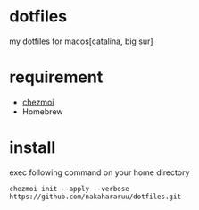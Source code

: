 # dotfiles
my dotfiles for macos[catalina, big sur]

# requirement
- [chezmoi](https://github.com/twpayne/chezmoi)
- Homebrew

# install
exec following command on your home directory
```
chezmoi init --apply --verbose https://github.com/nakahararuu/dotfiles.git
```
